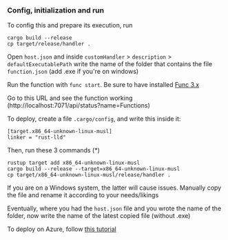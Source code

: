 ### Config, initialization and run

To config this and prepare its execution, run

```
cargo build --release
cp target/release/handler .
```

Open `host.json` and inside `customHandler` > `description` > `defaultExecutablePath` write the name of the folder that contains the file `function.json` (add .exe if you're on windows)

Run the function with `func start`. Be sure to have installed [Func 3.x](https://learn.microsoft.com/it-IT/azure/azure-functions/functions-run-local?tabs=v4%2Cwindows%2Ccsharp%2Cportal%2Cbash#v2)

Go to this URL and see the function working (http://localhost:7071/api/status?name=Functions)

To deploy, create a file `.cargo/config`, and write this inside it:
```
[target.x86_64-unknown-linux-musl]
linker = "rust-lld"
```

Then, run these 3 commands (*)
```
rustup target add x86_64-unknown-linux-musl
cargo build --release --target=x86_64-unknown-linux-musl
cp target/x86_64-unknown-linux-musl/release/handler .
```

If you are on a Windows system, the latter will cause issues. Manually copy the file and rename it according to your needs/likings

Eventually, where you had the `host.json` file and you wrote the name of the folder, now write the name of the latest copied file (without .exe)

To deploy on Azure, follow [this tutorial](https://learn.microsoft.com/en-US/azure/azure-functions/create-first-function-vs-code-other?tabs=rust%2Cwindows#create-the-function-app-in-azure)